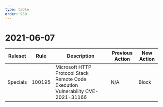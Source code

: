 ```yaml
---
type: table
order: 939
---
```


# 2021-06-07

<TableWrap><table style="width: 100%">

<thead>
  <tr>
    <th>Ruleset</th>
    <th>Rule</th>
    <th>Description</th>
    <th>Previous Action</th>
    <th>New Action</th>
  </tr>
</thead>
<tbody>
  <tr>
    <td>Specials</td>
    <td>100195</td>
    <td>Microsoft HTTP Protocol Stack Remote Code Execution Vulnerability CVE-2021-31166</td>
    <td>N/A</td>
    <td>Block</td>
  </tr>
</tbody>

</table></TableWrap>
